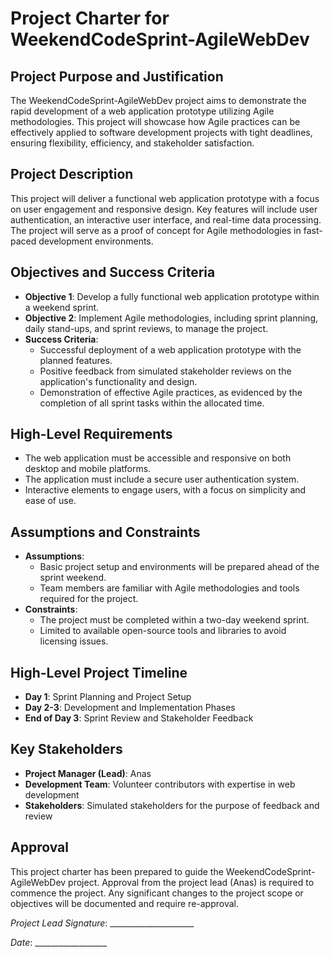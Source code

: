 # Project Charter for WeekendCodeSprint-AgileWebDev

## Project Purpose and Justification
The WeekendCodeSprint-AgileWebDev project aims to demonstrate the rapid development of a web application prototype utilizing Agile methodologies. This project will showcase how Agile practices can be effectively applied to software development projects with tight deadlines, ensuring flexibility, efficiency, and stakeholder satisfaction.

## Project Description
This project will deliver a functional web application prototype with a focus on user engagement and responsive design. Key features will include user authentication, an interactive user interface, and real-time data processing. The project will serve as a proof of concept for Agile methodologies in fast-paced development environments.

## Objectives and Success Criteria
- **Objective 1**: Develop a fully functional web application prototype within a weekend sprint.
- **Objective 2**: Implement Agile methodologies, including sprint planning, daily stand-ups, and sprint reviews, to manage the project.
- **Success Criteria**:
  - Successful deployment of a web application prototype with the planned features.
  - Positive feedback from simulated stakeholder reviews on the application's functionality and design.
  - Demonstration of effective Agile practices, as evidenced by the completion of all sprint tasks within the allocated time.

## High-Level Requirements
- The web application must be accessible and responsive on both desktop and mobile platforms.
- The application must include a secure user authentication system.
- Interactive elements to engage users, with a focus on simplicity and ease of use.

## Assumptions and Constraints
- **Assumptions**:
  - Basic project setup and environments will be prepared ahead of the sprint weekend.
  - Team members are familiar with Agile methodologies and tools required for the project.
- **Constraints**:
  - The project must be completed within a two-day weekend sprint.
  - Limited to available open-source tools and libraries to avoid licensing issues.

## High-Level Project Timeline
- **Day 1**: Sprint Planning and Project Setup
- **Day 2-3**: Development and Implementation Phases
- **End of Day 3**: Sprint Review and Stakeholder Feedback

## Key Stakeholders
- **Project Manager (Lead)**: Anas
- **Development Team**: Volunteer contributors with expertise in web development
- **Stakeholders**: Simulated stakeholders for the purpose of feedback and review

## Approval
This project charter has been prepared to guide the WeekendCodeSprint-AgileWebDev project. Approval from the project lead (Anas) is required to commence the project. Any significant changes to the project scope or objectives will be documented and require re-approval.

_Project Lead Signature_: _____________________

_Date_: __________________

